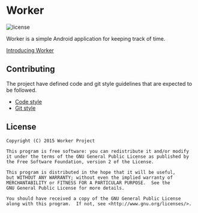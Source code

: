 # Worker
![license](https://img.shields.io/badge/license-GPLv2-blue.svg)

Worker is a simple Android application for keeping track of time.

[Introducing Worker](http://raatiniemi.me/thoughts/introducing-worker/)

## Contributing

The project have defined code and git style guidelines that are expected to be followed.

* [Code style](https://source.android.com/source/code-style.html)
* [Git style](https://github.com/agis-/git-style-guide)

## License

```
Copyright (C) 2015 Worker Project

This program is free software: you can redistribute it and/or modify
it under the terms of the GNU General Public License as published by
the Free Software Foundation, version 2 of the License.

This program is distributed in the hope that it will be useful,
but WITHOUT ANY WARRANTY; without even the implied warranty of
MERCHANTABILITY or FITNESS FOR A PARTICULAR PURPOSE.  See the
GNU General Public License for more details.

You should have received a copy of the GNU General Public License
along with this program.  If not, see <http://www.gnu.org/licenses/>.
```